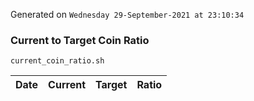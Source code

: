 Generated on `Wednesday 29-September-2021 at 23:10:34`

### Current to Target Coin Ratio
`current_coin_ratio.sh`

Date|Current|Target|Ratio
---|---|---|---
